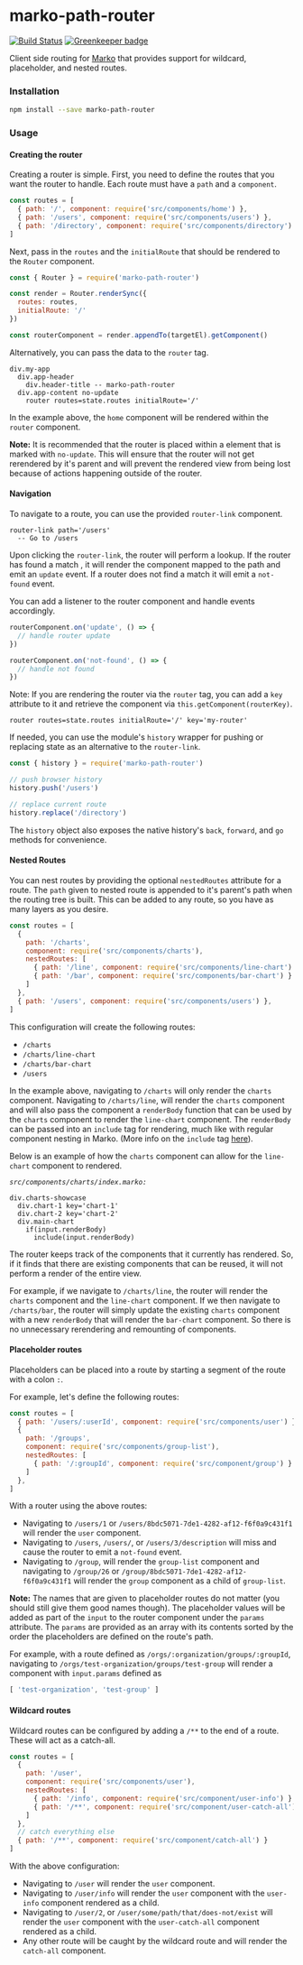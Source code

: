 # marko-path-router

[![Build Status](https://travis-ci.org/charlieduong94/marko-path-router.svg?branch=master)](https://travis-ci.org/charlieduong94/marko-path-router)
[![Greenkeeper badge](https://badges.greenkeeper.io/charlieduong94/marko-path-router.svg)](https://greenkeeper.io/)

Client side routing for [Marko](https://github.com/marko-js/marko) that provides support for
wildcard, placeholder, and nested routes.

### Installation

```bash
npm install --save marko-path-router
```

### Usage

#### Creating the router

Creating a router is simple. First, you need to define the routes that you want the router to handle.
Each route must have a `path` and a `component`.

```js
const routes = [
  { path: '/', component: require('src/components/home') },
  { path: '/users', component: require('src/components/users') },
  { path: '/directory', component: require('src/components/directory') }
]
```

Next, pass in the `routes` and the `initialRoute` that should be rendered to the `Router` component.

```js
const { Router } = require('marko-path-router')

const render = Router.renderSync({
  routes: routes,
  initialRoute: '/'
})

const routerComponent = render.appendTo(targetEl).getComponent()
```

Alternatively, you can pass the data to the `router` tag.

```marko
div.my-app
  div.app-header
    div.header-title -- marko-path-router
  div.app-content no-update
    router routes=state.routes initialRoute='/'
```

In the example above, the `home` component will be rendered within the `router` component.

**Note:** It is recommended that the router is placed within a element that is marked with `no-update`.
This will ensure that the router will not get rerendered by it's parent and will prevent
the rendered view from being lost because of actions happening outside of the router.

#### Navigation

To navigate to a route, you can use the provided `router-link` component.

```marko
router-link path='/users'
  -- Go to /users
```

Upon clicking the `router-link`, the router will perform a lookup. If the router has found a match
, it will render the component mapped to the path and emit an `update` event. If a router does not find a match
it will emit a `not-found` event.

You can add a listener to the router component and handle events accordingly.

```js
routerComponent.on('update', () => {
  // handle router update
})

routerComponent.on('not-found', () => {
  // handle not found
})
```

Note: If you are rendering the router via the `router` tag, you can add a `key` attribute to it and
retrieve the component via `this.getComponent(routerKey)`.

```marko
router routes=state.routes initialRoute='/' key='my-router'
```

If needed, you can use the module's `history` wrapper for pushing or replacing state as an alternative
to the `router-link`.

```js
const { history } = require('marko-path-router')

// push browser history
history.push('/users')

// replace current route
history.replace('/directory')
```

The `history` object also exposes the native history's `back`, `forward`, and `go` methods for convenience.

#### Nested Routes

You can nest routes by providing the optional `nestedRoutes` attribute for a route. The `path` given to
nested route is appended to it's parent's path when the routing tree is built. This can be added to any route, so you
have as many layers as you desire.

```js
const routes = [
  {
    path: '/charts',
    component: require('src/components/charts'),
    nestedRoutes: [
      { path: '/line', component: require('src/components/line-chart') },
      { path: '/bar', component: require('src/components/bar-chart') }
    ]
  },
  { path: '/users', component: require('src/components/users') },
]
```

This configuration will create the following routes:
  - `/charts`
  - `/charts/line-chart`
  - `/charts/bar-chart`
  - `/users`

In the example above, navigating to `/charts` will only render the `charts` component.
Navigating to `/charts/line`, will render the `charts` component and will also pass the component a `renderBody`
function that can be used by the `charts` component to render the `line-chart` component. The `renderBody` can be passed
into an `include` tag for rendering, much like with regular component nesting in Marko. (More info on the `include` tag
[here](http://markojs.com/docs/core-tags/#codeampltincludegtcode)).

Below is an example of how the `charts` component can allow for the `line-chart` component to rendered.

*`src/components/charts/index.marko:`*
```marko
div.charts-showcase
  div.chart-1 key='chart-1'
  div.chart-2 key='chart-2'
  div.main-chart
    if(input.renderBody)
      include(input.renderBody)
```

The router keeps track of the components that it currently has rendered. So, if it finds that there are existing components
that can be reused, it will not perform a render of the entire view.

For example, if we navigate to `/charts/line`, the router will render the `charts` component and the `line-chart` component.
If we then navigate to `/charts/bar`, the router will simply update the existing `charts` component
with a new `renderBody` that will render the `bar-chart` component. So there is no unnecessary rerendering and remounting of
components.

#### Placeholder routes

Placeholders can be placed into a route by starting a segment of the route with a colon `:`.

For example, let's define the following routes:

```js
const routes = [
  { path: '/users/:userId', component: require('src/components/user') },
  {
    path: '/groups',
    component: require('src/components/group-list'),
    nestedRoutes: [
      { path: '/:groupId', component: require('src/component/group') }
    ]
  },
]
```

With a router using the above routes:
  - Navigating to `/users/1` or `/users/8bdc5071-7de1-4282-af12-f6f0a9c431f1` will render the `user` component.
  - Navigating to `/users`, `/users/`, or `/users/3/description` will miss and cause the router to emit a `not-found` event.
  - Navigating to `/group`, will render the `group-list` component and navigating to `/group/26` or `/group/8bdc5071-7de1-4282-af12-f6f0a9c431f1`
  will render the `group` component as a child of `group-list`.

**Note:** The names that are given to placeholder routes do not matter (you should still give them good names though).
The placeholder values will be added as part of the `input` to the router component under the `params` attribute.
The `params` are provided as an array with its contents sorted by the order the placeholders are defined on
the route's path.

For example, with a route defined as `/orgs/:organization/groups/:groupId`, navigating to
`/orgs/test-organization/groups/test-group` will render a component with `input.params` defined as

```js
[ 'test-organization', 'test-group' ]
```

#### Wildcard routes

Wildcard routes can be configured by adding a `/**` to the end of a route. These will act as a catch-all.

```js
const routes = [
  {
    path: '/user',
    component: require('src/components/user'),
    nestedRoutes: [
      { path: '/info', component: require('src/component/user-info') }
      { path: '/**', component: require('src/component/user-catch-all') }
    ]
  },
  // catch everything else
  { path: '/**', component: require('src/component/catch-all') }
]
```

With the above configuration:
  - Navigating to `/user` will render the `user` component.
  - Navigating to `/user/info` will render the `user` component with the `user-info` component rendered as a child.
  - Navigating to `/user/2`, or `/user/some/path/that/does-not/exist` will render the `user` component with the `user-catch-all` component rendered as a child.
  - Any other route will be caught by the wildcard route and will render the `catch-all` component.
